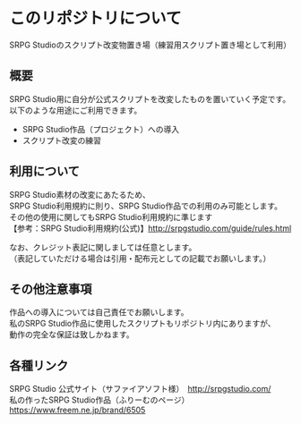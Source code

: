 # このリポジトリについて
SRPG Studioのスクリプト改変物置き場（練習用スクリプト置き場として利用）  
## 概要
SRPG Studio用に自分が公式スクリプトを改変したものを置いていく予定です。  
以下のような用途にご利用できます。  
* SRPG Studio作品（プロジェクト）への導入
* スクリプト改変の練習
## 利用について
SRPG Studio素材の改変にあたるため、  
SRPG Studio利用規約に則り、SRPG Studio作品での利用のみ可能とします。  
その他の使用に関してもSRPG Studio利用規約に準じます  
【参考：SRPG Studio利用規約(公式)】http://srpgstudio.com/guide/rules.html  
  
なお、クレジット表記に関しましては任意とします。  
（表記していただける場合は引用・配布元としての記載でお願いします。）  
## その他注意事項
作品への導入については自己責任でお願いします。  
私のSRPG Studio作品に使用したスクリプトもリポジトリ内にありますが、  
動作の完全な保証は致しかねます。
##  各種リンク
SRPG Studio 公式サイト（サファイアソフト様）　http://srpgstudio.com/  
私の作ったSRPG Studio作品（ふりーむのページ）　https://www.freem.ne.jp/brand/6505




